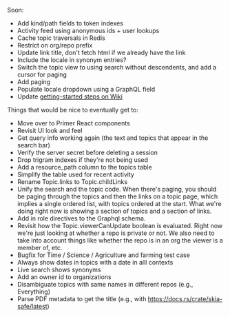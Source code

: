 Soon:
* Add kind/path fields to token indexes
* Activity feed using anonymous ids + user lookups
* Cache topic traversals in Redis
* Restrict on org/repo prefix
* Update link title, don't fetch html if we already have the link
* Include the locale in synonym entries?
* Switch the topic view to using search without descendents, and add a cursor for paging
* Add paging
* Populate locale dropdown using a GraphQL field
* Update [getting-started steps on Wiki](https://github.com/emwalker/digraph/wiki/Getting-started-with-development)

Things that would be nice to eventually get to:
* Move over to Primer React components
* Revisit UI look and feel
* Get query info working again (the text and topics that appear in the search bar)
* Verify the server secret before deleting a session
* Drop trigram indexes if they're not being used
* Add a resource_path column to the topics table
* Simplify the table used for recent activity
* Rename Topic.links to Topic.childLinks
* Unify the search and the topic code.  When there's paging, you should be paging through the topics and then the links on a topic page, which implies a single ordered list, with topics ordered at the start.  What we're doing right now is showing a section of topics and a section of links.
* Add in role directives to the Graphql schema.
* Revisit how the Topic.viewerCanUpdate boolean is evaluated.  Right now we're just looking at whether a repo is private or not.  We also need to take into account things like whether the repo is in an org the viewer is a member of, etc.
* Bugfix for Time / Science / Agriculture and farming test case
* Always show dates in topics with a date in alll contexts
* Live search shows synonyms
* Add an owner id to organizations
* Disambiguate topics with same names in different repos (e.g., Everything)
* Parse PDF metadata to get the title (e.g., with https://docs.rs/crate/skia-safe/latest)
